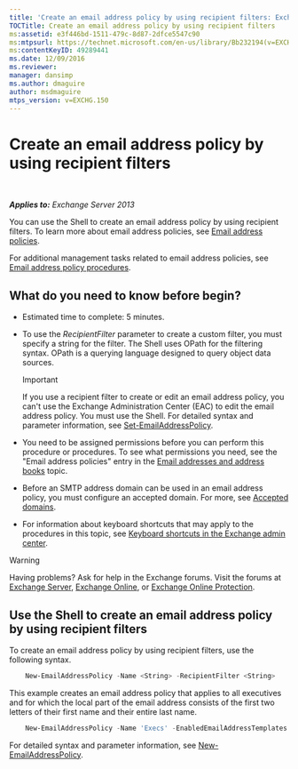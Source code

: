 ```yaml
---
title: 'Create an email address policy by using recipient filters: Exchange 2013 Help'
TOCTitle: Create an email address policy by using recipient filters
ms:assetid: e3f446bd-1511-479c-8d87-2dfce5547c90
ms:mtpsurl: https://technet.microsoft.com/en-us/library/Bb232194(v=EXCHG.150)
ms:contentKeyID: 49289441
ms.date: 12/09/2016
ms.reviewer: 
manager: dansimp
ms.author: dmaguire
author: msdmaguire
mtps_version: v=EXCHG.150
---
```


# Create an email address policy by using recipient filters

 

_**Applies to:** Exchange Server 2013_


You can use the Shell to create an email address policy by using recipient filters. To learn more about email address policies, see [Email address policies](email-address-policies-exchange-2013-help.md).

For additional management tasks related to email address policies, see [Email address policy procedures](email-address-policy-procedures-exchange-2013-help.md).

## What do you need to know before begin?

  - Estimated time to complete: 5 minutes.

  - To use the *RecipientFilter* parameter to create a custom filter, you must specify a string for the filter. The Shell uses OPath for the filtering syntax. OPath is a querying language designed to query object data sources.
    

    > [!IMPORTANT]
    > If you use a recipient filter to create or edit an email address policy, you can't use the Exchange Administration Center (EAC) to edit the email address policy. You must use the Shell. For detailed syntax and parameter information, see <A href="https://technet.microsoft.com/en-us/library/bb124517(v=exchg.150)">Set-EmailAddressPolicy</A>.



  - You need to be assigned permissions before you can perform this procedure or procedures. To see what permissions you need, see the "Email address policies" entry in the [Email addresses and address books](email-addresses-and-address-books-exchange-2013-help.md) topic.

  - Before an SMTP address domain can be used in an email address policy, you must configure an accepted domain. For more, see [Accepted domains](accepted-domains-exchange-2013-help.md).

  - For information about keyboard shortcuts that may apply to the procedures in this topic, see [Keyboard shortcuts in the Exchange admin center](keyboard-shortcuts-in-the-exchange-admin-center-2013-help.md).


> [!WARNING]
> Having problems? Ask for help in the Exchange forums. Visit the forums at <A href="https://go.microsoft.com/fwlink/p/?linkid=60612">Exchange Server</A>, <A href="https://go.microsoft.com/fwlink/p/?linkid=267542">Exchange Online</A>, or <A href="https://go.microsoft.com/fwlink/p/?linkid=285351">Exchange Online Protection</A>.



## Use the Shell to create an email address policy by using recipient filters

To create an email address policy by using recipient filters, use the following syntax.

```powershell
    New-EmailAddressPolicy -Name <String> -RecipientFilter <String>
```

This example creates an email address policy that applies to all executives and for which the local part of the email address consists of the first two letters of their first name and their entire last name.

```powershell
    New-EmailAddressPolicy -Name 'Execs' -EnabledEmailAddressTemplates 'SMTP:%2g%s@contoso.com' -RecipientFilter {((RecipientType -eq 'UserMailbox') -and (Title -like 'executive'))}
```

For detailed syntax and parameter information, see [New-EmailAddressPolicy](https://technet.microsoft.com/en-us/library/aa996800\(v=exchg.150\)).

